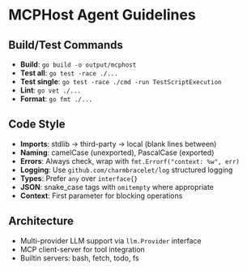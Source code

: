 # MCPHost Agent Guidelines

## Build/Test Commands
- **Build**: `go build -o output/mcphost`
- **Test all**: `go test -race ./...`
- **Test single**: `go test -race ./cmd -run TestScriptExecution`
- **Lint**: `go vet ./...`
- **Format**: `go fmt ./...`

## Code Style
- **Imports**: stdlib → third-party → local (blank lines between)
- **Naming**: camelCase (unexported), PascalCase (exported)
- **Errors**: Always check, wrap with `fmt.Errorf("context: %w", err)`
- **Logging**: Use `github.com/charmbracelet/log` structured logging
- **Types**: Prefer `any` over `interface{}`
- **JSON**: snake_case tags with `omitempty` where appropriate
- **Context**: First parameter for blocking operations

## Architecture
- Multi-provider LLM support via `llm.Provider` interface
- MCP client-server for tool integration
- Builtin servers: bash, fetch, todo, fs